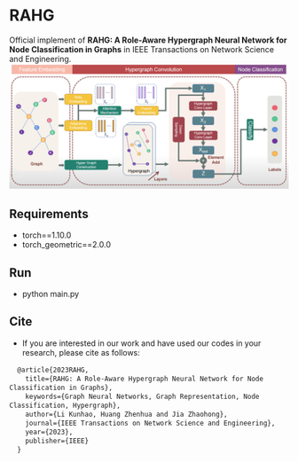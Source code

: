 # RAHG
Official implement of **RAHG: A Role-Aware Hypergraph Neural Network for Node Classification in Graphs** in IEEE Transactions on Network Science and Engineering.
![RAHG](https://github.com/PreckLi/RAHG/blob/main/main_fig.PNG)
## Requirements
- torch==1.10.0  
- torch_geometric==2.0.0
## Run
- python main.py
## Cite
- If you are interested in our work and have used our codes in your research, please cite as follows:
```
  @article{2023RAHG,
    title={RAHG: A Role-Aware Hypergraph Neural Network for Node Classification in Graphs},
    keywords={Graph Neural Networks, Graph Representation, Node Classification, Hypergraph},
    author={Li Kunhao, Huang Zhenhua and Jia Zhaohong},
    journal={IEEE Transactions on Network Science and Engineering},
    year={2023},
    publisher={IEEE}
  }
```
